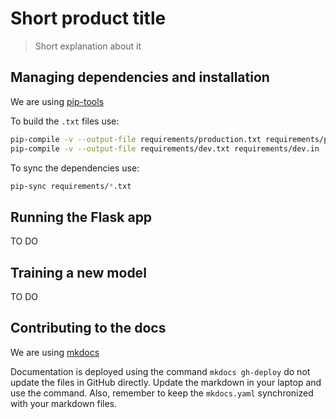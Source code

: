 # Short product title

> Short explanation about it

## Managing dependencies and installation

We are using [pip-tools](https://github.com/jazzband/pip-tools)

To build the `.txt` files use:

```bash
pip-compile -v --output-file requirements/production.txt requirements/production.in
pip-compile -v --output-file requirements/dev.txt requirements/dev.in
```

To sync the dependencies use:

```bash
pip-sync requirements/*.txt
```

## Running the Flask app

TO DO

## Training a new model

TO DO

## Contributing to the docs

We are using [mkdocs](https://www.mkdocs.org/)

Documentation is deployed using the command `mkdocs gh-deploy` do not
update the files in GitHub directly. Update the markdown in your laptop and use the command.
Also, remember to keep the `mkdocs.yaml` synchronized with your markdown files.
